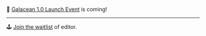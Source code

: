  🌈 [Galacean 1.0 Launch Event](https://www.huodongxing.com/event/7698484963000) is coming!
 
 -----------
 
 🕹️ [Join the waitlist](https://survey.alipay.com/apps/zhiliao/o1u1SSHk1) of editor.
